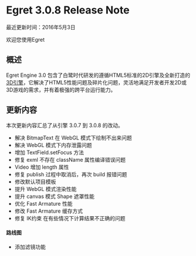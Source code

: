 Egret 3.0.8 Release Note
===============================


最近更新时间：2016年5月3日


欢迎您使用Egret

## 概述

Egret Engine 3.0 包含了白鹭时代研发的遵循HTML5标准的2D引擎及全新打造的[3D引擎](https://github.com/egret-labs/egret-3d)，它解决了HTML5性能问题及碎片化问题，灵活地满足开发者开发2D或3D游戏的需求，并有着极强的跨平台运行能力。

## 更新内容

本次更新内容汇总了从引擎 3.0.7 到 3.0.8 的改动。

* 解决 BitmapText 在 WebGL 模式下绘制不出来问题
* 解决 WebGL 模式下内存泄露问题
* 增加 TextField.setFocus 方法
* 修复 exml 不存在 className 属性编译错误问题
* Video 增加 length 属性
* 修复 publish 过程中取消后，再次 build 报错问题
* 修改默认项目模板
* 提升 WebGL 模式渲染性能
* 提升 canvas 模式 Shape 遮罩性能
* 优化 Fast Armature 性能
* 修改 Fast Armature 缓存方式
* 修复 IK约束 在有些情况下计算结果不正确的问题


#### 路线图
* 添加滤镜功能